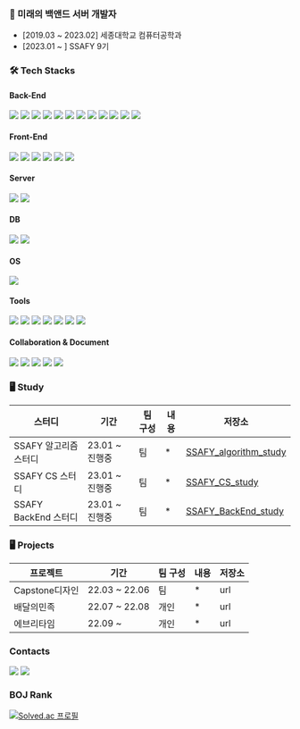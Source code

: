 ### 🐶  미래의 백앤드 서버 개발자

- [2019.03 ~ 2023.02] 세종대학교 컴퓨터공학과
- [2023.01 ~ ] SSAFY 9기

<!-- Tech Stacks -->
### 🛠 Tech Stacks
#### Back-End
<img src="https://img.shields.io/badge/Java-007396?style=flat-square&logo=Java&logoColor=white"/></a>
<img src="https://img.shields.io/badge/Spring-6DB33F?style=flat-square&logo=Spring&logoColor=white"/></a>
<img src="https://img.shields.io/badge/Spring Boot-6DB33F?style=flat-square&logo=Spring Boot&logoColor=white"/></a> 
<img src="https://img.shields.io/badge/Data JPA-6DB33F?style=flat-square&logo=Data JPA&logoColor=white"/></a>
<img src="https://img.shields.io/badge/Querydsl-6DB33F?style=flat-square&logo=Querydsl&logoColor=white"/></a>
<img src="https://img.shields.io/badge/Hibernate-59666C?style=flat-square&logo=Hibernate&logoColor=white"/></a>
<img src="https://img.shields.io/badge/Thymeleaf-005F0F?style=flat-square&logo=Thymeleaf&logoColor=white"/></a>
<img src="https://img.shields.io/badge/JSON-000000?style=flat-square&logo=JSON&logoColor=white"/></a>
<img src="https://img.shields.io/badge/Python-3776AB?style=flat-square&logo=Python&logoColor=white"/></a>
<img src="https://img.shields.io/badge/C-A8B9CC?style=flat-square&logo=C&logoColor=white"/></a>
<img src="https://img.shields.io/badge/C++-00599C?style=flat-square&logo=cplusplus&logoColor=white"/></a>
<img src="https://img.shields.io/badge/Markdown-000000?style=flat-square&logo=Markdown&logoColor=white"/></a>

#### Front-End
<img src="https://img.shields.io/badge/HTML5-E34F26?style=flat-square&logo=HTML5&logoColor=white"/></a>
<img src="https://img.shields.io/badge/CSS3-1572B6?style=flat-square&logo=CSS3&logoColor=white"/></a>
<img src="https://img.shields.io/badge/JavaScript-F7DF1E?style=flat-square&logo=JavaScript&logoColor=white"/></a>
<img src="https://img.shields.io/badge/jQuery-0769AD?style=flat-square&logo=jQuery&logoColor=white"/></a>
<img src="https://img.shields.io/badge/ajax-000000?style=flat-square&logo=ajax&logoColor=white"/></a>
<img src="https://img.shields.io/badge/Bootstrap-7952B3?style=flat-square&logo=Bootstrap&logoColor=white"/></a>

#### Server
<img src="https://img.shields.io/badge/Apache-D22128?style=flat-square&logo=Apache&logoColor=white"/></a>
<img src="https://img.shields.io/badge/Apache Tomcat-F8DC75?style=flat-square&logo=Apache Tomcat&logoColor=black"/></a>

#### DB
<img src="https://img.shields.io/badge/MySQL-4479A1?style=flat-square&logo=MySQL&logoColor=white"/></a>
<img src="https://img.shields.io/badge/MariaDB-003545?style=flat-square&logo=MariaDB&logoColor=white"/></a>

#### OS
<img src="https://img.shields.io/badge/Linux-FCC624?style=flat-square&logo=Linux&logoColor=white"/></a>

#### Tools
<img src="https://img.shields.io/badge/IntelliJ IDEA-000000?style=flat-square&logo=IntelliJ IDEA&logoColor=white"/></a>
<img src="https://img.shields.io/badge/DataGrip-000000?style=flat-square&logo=DataGrip&logoColor=white"/></a>
<img src="https://img.shields.io/badge/Postman-FF6C37?style=flat-square&logo=Postman&logoColor=white"/></a>
<img src="https://img.shields.io/badge/PyCharm-000000?style=flat-square&logo=PyCharm&logoColor=white"/></a>
<img src="https://img.shields.io/badge/CLion-000000?style=flat-square&logo=CLion&logoColor=white"/></a>
<img src="https://img.shields.io/badge/Visual Studio-5C2D91?style=flat-square&logo=Visual Studio&logoColor=white"/></a>
<img src="https://img.shields.io/badge/Visual Studio Code-007ACC?style=flat-square&logo=Visual Studio Code&logoColor=white"/></a>

#### Collaboration & Document
<img src="https://img.shields.io/badge/GitHub-181717?style=flat-square&logo=GitHub&logoColor=white"/></a>
<img src="https://img.shields.io/badge/Notion-000000?style=flat-square&logo=Notion&logoColor=white"/></a>
<img src="https://img.shields.io/badge/Google Drive-4285F4?style=flat-square&logo=Google Drive&logoColor=white"/></a>
<img src="https://img.shields.io/badge/Microsoft PowerPoint-B7472A?style=flat-square&logo=Microsoft PowerPoint&logoColor=white"/></a>
<img src="https://img.shields.io/badge/Microsoft Excel-217346?style=flat-square&logo=Microsoft Excel&logoColor=white"/></a>

<!-- Study -->
### 🖥 Study
|스터디|기간|팀 구성|내용|저장소|
|---|---|---|---|---|
|SSAFY 알고리즘 스터디|23.01 ~ 진행중|팀|*|[SSAFY_algorithm_study](https://github.com/Chaos0103/SSAFY_algorithm_study)|
|SSAFY CS 스터디|23.01 ~ 진행중|팀|*|[SSAFY_CS_study](https://github.com/Chaos0103/SSAFY_CS_study)|
|SSAFY BackEnd 스터디|23.01 ~ 진행중|팀|*|[SSAFY_BackEnd_study](https://github.com/Chaos0103/SSAFY_BackEnd_study)|

<!-- Project -->
### 🖥 Projects
|프로젝트|기간|팀 구성|내용|저장소|
|---|---|---|---|---|
|Capstone디자인|22.03 ~ 22.06|팀|*|url|
|배달의민족|22.07 ~ 22.08|개인|*|url|
|에브리타임|22.09 ~ |개인|*|url|

<!-- Contacts -->
### Contacts
<a href="mailto:lyt1228@naver.com"><img src="https://img.shields.io/badge/Email-EA4335?style=flat-square&logo=Gmail&logoColor=white"/></a>
<a href="https://chrome-bramble-9cb.notion.site/Today-I-Learned-c1ad722db3134c7e9abdf6f236b114ee">
  <img src="https://img.shields.io/badge/Notion-000000?style=flat-square&logo=Notion&logoColor=white"/>
</a>

### BOJ Rank
[![Solved.ac 프로필](http://mazassumnida.wtf/api/v2/generate_badge?boj=lyt1228)](https://solved.ac/lyt1228)
